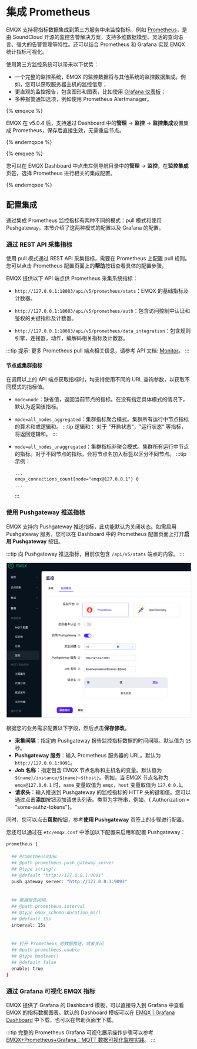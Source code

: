 # 集成 Prometheus

EMQX 支持将指标数据集成到第三方服务中来监控指标，例如 [Prometheus](https://prometheus.io/)，是由 SoundCloud 开源的监控告警解决方案，支持多维数据模型、灵活的查询语言、强大的告警管理等特性。还可以结合 Prometheus 和 Grafana 实现 EMQX 统计指标可视化。

使用第三方监控系统可以带来以下优势：

- 一个完整的监控系统，EMQX 的监控数据将与其他系统的监控数据集成。例如，您可以获取服务器主机的监控信息；
- 更直观的监控报告，包含图形和图表，比如使用 [Grafana 仪表板](#use-grafana-to-visualize-EMQX-metrics)；
- 多种报警通知选项，例如使用 Prometheus Alertmanager。

{% emqxce %}

EMQX 在 v5.0.4 后，支持通过 Dashboard 中的**管理** -> **监控** -> **监控集成**设置集成 Prometheus，保存后直接生效，无需重启节点。

{% endemqxce %}

{% emqxee %}

您可以在 EMQX Dashboard 中点击左侧导航目录中的**管理** -> **监控**，在**监控集成**页签，选择 Prometheus 进行相关的集成配置。

{% endemqxee %}

## 配置集成

通过集成 Prometheus 监控指标有两种不同的模式：pull 模式和使用 Pushgateway。本节介绍了这两种模式的配置以及 Grafana 的配置。

### 通过 REST API 采集指标

使用 pull 模式通过 REST API 采集指标，需要在 Prometheus 上配置 pull 规则。您可以点击 Prometheus 配置页面上的**帮助**按钮查看具体的配置步骤。

EMQX 提供以下 API 端点供 Prometheus 采集系统指标：

- `http://127.0.0.1:18083/api/v5/prometheus/stats`：EMQX 的基础指标及计数器。

- `http://127.0.0.1:18083/api/v5/prometheus/auth`：包含访问控制中认证和鉴权的关键指标及计数器。

- `http://127.0.0.1:18083/api/v5/prometheus/data_integration`：包含规则引擎，连接器，动作，编解码相关指标及计数器。

:::tip 提示:
更多 Prometheus pull 端点相关信息，请参考 API 文档: [Monitor](https://www.emqx.io/docs/zh/v5.4/admin/api-docs.html#tag/Monitor)。
:::

#### 节点或集群指标

在调用以上的 API 端点获取指标时，均支持使用不同的 URL 查询参数，以获取不同模式的指标值。


- `mode=node`：缺省值，返回当前节点的指标。在没有指定具体模式的情况下，默认为返回该指标。

- `mode=all_nodes_aggregated`：集群指标聚合模式。集群所有运行中节点指标的算术和或逻辑和。
  :::tip 逻辑和：
  对于 "开启状态"，"运行状态" 等指标，将返回逻辑和。
  :::

- `mode=all_nodes_unaggregated`：集群指标非聚合模式。集群所有运行中节点的指标。对于不同节点的指标，会将节点名加入标签以区分不同节点。
  :::tip 示例：

  ```
  ...
  emqx_connections_count{node="emqx@127.0.0.1"} 0
  ...
  ```

  :::


### 使用 Pushgateway 推送指标

EMQX 支持向 Pushgateway 推送指标，此功能默认为关闭状态。如需启用 Pushgateway 服务，您可以在 Dashboard 中的 Prometheus 配置页面上打开**启用 Pushgateway** 按钮。

:::tip
向 Pushgateway 推送指标，目前仅包含 `/api/v5/stats` 端点的内容。
:::

<img src="./assets/config_pushgateway.png" alt="config_pushgateway" style="zoom:67%;" />

根据您的业务需求配置以下字段，然后点击**保存修改**。

- **采集间隔**：指定向 Pushgateway 报告监控指标数据的时间间隔。默认值为 `15` 秒。
- **Pushgateway 服务**：输入 Prometheus 服务器的 URL。默认为 `http://127.0.0.1:9091`。
- **Job 名称**：指定包含 EMQX 节点名称和主机名的变量。默认值为 `${name}/instance/${name}~${host}`。例如，当 EMQX 节点名称为 `emqx@127.0.0.1` 时，`name` 变量取值为 `emqx`，`host` 变量取值为 `127.0.0.1`。
- **请求头**：输入推送到 Pushgateway 的监控指标的 HTTP 头的键和值。您可以通过点击**添加**按钮添加请求头列表。类型为字符串，例如，{ Authorization = "some-authz-tokens"}。

同时，您可以点击**帮助**按钮，参考**使用 Pushgateway** 页签上的步骤进行配置。

您还可以通过在 `etc/emqx.conf` 中添加以下配置来启用和配置 Pushgateway：

```bash
prometheus {

  ## Prometheus的URL
  ## @path prometheus.push_gateway_server
  ## @type string()
  ## @default "http://127.0.0.1:9091"
  push_gateway_server: "http://127.0.0.1:9091"


  ## 数据报告间隔。
  ## @path prometheus.interval
  ## @type emqx_schema:duration_ms()
  ## @default 15s
  interval: 15s


  ## 打开 Prometheus 的数据推送，或者关闭
  ## @path prometheus.enable
  ## @type boolean()
  ## @default false
  enable: true
}
```

### 通过 Grafana 可视化 EMQX 指标

EMQX 提供了 Grafana 的 Dashboard 模板，可以直接导入到 Grafana 中查看 EMQX 的指标数据图表。默认的 Dashboard 模板可以在 [EMQX | Grafana Dashboard](https://grafana.com/grafana/dashboards/17446-emqx/) 中下载，也可以在帮助页面里下载。

:::tip
完整的 Prometheus Grafana 可视化展示操作步骤可以参考 [EMQX+Prometheus+Grafana：MQTT 数据可视化监控实践](https://www.emqx.com/zh/blog/emqx-prometheus-grafana)。
:::
